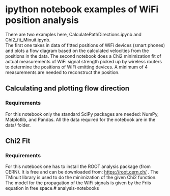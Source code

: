 # ipython notebook examples of WiFi position analysis

There are two examples here,  CalculatePathDirections.ipynb and Chi2_fit_Minuit.ipynb.  
The first one takes in data of fitted positions of WiFi devices (smart phones) and plots
a flow diagram based on the calculated velocities from the positions in the data.  The second
notebook does a Chi2 minimization fit of actual measurements of WiFi signal strength picked
up by wireless routers to determine the positions of WiFi emitting devices. A minimum of 4 measurements
are needed to reconstruct the position.

## Calculating and plotting flow direction
### Requirements
For this notebook only the standard SciPy packages are needed: NumPy, Matplotlib, and Pandas.  All the 
data required for the notebook are in the data/ folder.

## Chi2 Fit
### Requirements
For this notebook one has to install the ROOT analysis package (from CERN).  It is free and can be downloaded 
from:  https://root.cern.ch/ .  The TMinuit library is used to do the minimization of the given Chi2 function.
The model for the propagation of the WiFi signals is given by the Friis equation in free space.# analysis-notebooks
